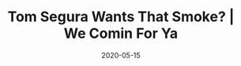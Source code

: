 ---
title: "Tom  Segura Wants That Smoke? | We Comin For Ya"
date: 2020-05-15
description: "Tom  Segura Wants That Smoke? | We Comin For Ya"
longDescription: >-
    The team discusses Tom Segura's comments about wrestling fans and breakdown the validity of it. Is Tom Segura trolling or telling the truth?
    
    Visit ProWrestlingBlack.org for all We Comin For You Cast episodes!  Send questions or comments to WeCominForYouCast@gmail.com or @WCFYCast on Twitter
    Hit the hosts up on Twitter at: 
    RVS: @FranchICE06 
    ROD: @R8TED_R
duration: "0:08:56"
youtubeId: "pVM5ye2-5vg"

image: "/uploads/thumbnails/pVM5ye2-5vg.jpg"
tags: ["wrestling"]
draft: false
---